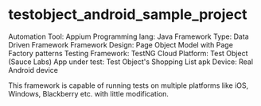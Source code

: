 # testobject_android_sample_project

Automation Tool: Appium
Programming lang: Java
Framework Type: Data Driven Framework
Framework Design: Page Object Model with Page Factory patterns
Testing Framework: TestNG
Cloud Platform: Test Object (Sauce Labs)
App under test: Test Object's Shopping List apk
Device: Real Android device

This framework is capable of running tests on multiple platforms like iOS, Windows, Blackberry etc. with little modification.

